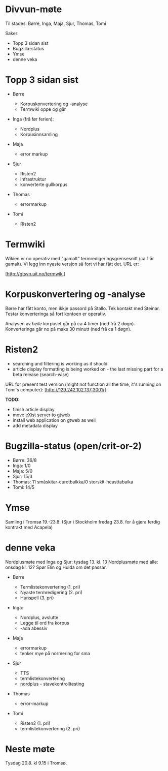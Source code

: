 # Divvun-møte

Til stades: Børre, Inga, Maja, Sjur, Thomas, Tomi

Saker:
* Topp 3 sidan sist
* Bugzilla-status
* Ymse
* denne veka

# Topp 3 sidan sist

* Børre
    - Korpuskonvertering og -analyse
    - Termwiki oppe og går

* Inga (frå før ferien):
    - Nordplus
    - Korpusinnsamling

* Maja
    - error markup

* Sjur
    - Risten2
    - infrastruktur
    - konverterte gullkorpus

* Thomas
    - errormarkup

* Tomi
    - Risten2

# Termwiki

Wikien er no operativ med "gamalt" termredigeringsgrensesnitt (ca 1 år gamalt).
Vi legg inn nyaste versjon så fort vi har fått det. URL er:

[http://gtsvn.uit.no/termwiki]

# Korpuskonvertering og -analyse

Børre har fått konto, men ikkje passord på Stallo. Tek kontakt med Steinar.
Testar konverteringa så fort kontoen er operativ.

Analysen av *heile* korpuset går på ca 4 timer (ned frå 2 døgn). Konverteringa går no på maks 30 minutt (ned frå ca 1 døgn).

# Risten2

* searching and filtering is working as it should
* article display formatting is being worked on - the last missing part for a beta release (search-wise)

URL for present test version (might not function all the time, it's running on
Tomi's computer): [http://129.242.102.137:3001/]

**TODO:**
* finish article display
* move eXist server to gtweb
* install web application on gtweb as well
* add metadata display

# Bugzilla-status (open/crit-or-2)
* Børre: 36/8
* Inga: 1/0
* Maja: 5/0
* Sjur: 15/3
* Thomas: 11 småskitar-curetbaikka/0 storskit-heasttabaika
* Tomi: 14/5

# Ymse

Samling i Tromsø 19.-23.8.
(Sjur i Stockholm fredag 23.8. for å gjera ferdig kontrakt med Acapela)

# denne veka

Nordplusmøte med Inga og Sjur: tysdag 13. kl. 13
Nordplusmøte med alle: onsdag kl. 12? Spør Elin og Hulda om det passar.

* Børre
    - Termlistekonvertering (1. pri)
    - Nyaste termredigering (2. pri)
    - Hunspell (3. pri)

* Inga:
    - Nordplus, avslutte
    - Legge til ord fra korpus
    - -ada abessiv

* Maja
    - errormarkup
    - tenker mye på normering for sma

* Sjur
    - TTS
    - termlistekonvertering
    - nordplus - stavekontrolltesting

* Thomas
    - error-markup

* Tomi
    - Risten2 (1. pri)
    - termlistekonvertering (2. pri)

# Neste møte

Tysdag 20.8. kl 9.15 i Tromsø.
